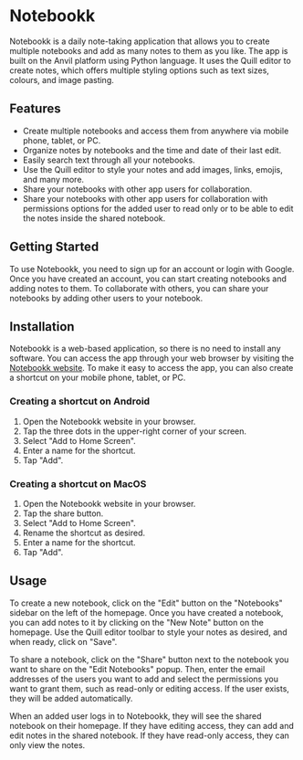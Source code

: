 # Notebookk


Notebookk is a daily note-taking application that allows you to create multiple notebooks and add as many notes to them as you like. The app is built on the Anvil platform using Python language. It uses the Quill editor to create notes, which offers multiple styling options such as text sizes, colours, and image pasting.

## Features

- Create multiple notebooks and access them from anywhere via mobile phone, tablet, or PC.
- Organize notes by notebooks and the time and date of their last edit.
- Easily search text through all your notebooks.
- Use the Quill editor to style your notes and add images, links, emojis, and many more.
- Share your notebooks with other app users for collaboration.
- Share your notebooks with other app users for collaboration with permissions options for the added user to read only or to be able to edit the notes inside the shared notebook.

## Getting Started

To use Notebookk, you need to sign up for an account or login with Google. Once you have created an account, you can start creating notebooks and adding notes to them. To collaborate with others, you can share your notebooks by adding other users to your notebook.

## Installation

Notebookk is a web-based application, so there is no need to install any software. You can access the app through your web browser by visiting the [Notebookk website](https://notebookk.anvil.app/ "The best note-taking application."). To make it easy to access the app, you can also create a shortcut on your mobile phone, tablet, or PC.

### Creating a shortcut on Android
1. Open the Notebookk website in your browser.
2. Tap the three dots in the upper-right corner of your screen.
3. Select "Add to Home Screen".
4. Enter a name for the shortcut.
5. Tap "Add".

### Creating a shortcut on MacOS
1. Open the Notebookk website in your browser.
2. Tap the share button.
2. Select "Add to Home Screen".
3. Rename the shortcut as desired.
4. Enter a name for the shortcut.
5. Tap "Add".

## Usage

To create a new notebook, click on the "Edit" button on the "Notebooks" sidebar on the left of the homepage. Once you have created a notebook, you can add notes to it by clicking on the "New Note" button on the homepage. Use the Quill editor toolbar to style your notes as desired, and when ready, click on "Save".

To share a notebook, click on the "Share" button next to the notebook you want to share on the "Edit Notebooks" popup. Then, enter the email addresses of the users you want to add and select the permissions you want to grant them, such as read-only or editing access. If the user exists, they will be added automatically.

When an added user logs in to Notebookk, they will see the shared notebook on their homepage. If they have editing access, they can add and edit notes in the shared notebook. If they have read-only access, they can only view the notes.